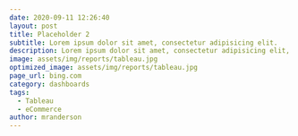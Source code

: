 ```yaml
---
date: 2020-09-11 12:26:40
layout: post
title: Placeholder 2
subtitle: Lorem ipsum dolor sit amet, consectetur adipisicing elit.
description: Lorem ipsum dolor sit amet, consectetur adipisicing elit, sed do eiusmod tempor incididunt ut labore et dolore magna aliqua.
image: assets/img/reports/tableau.jpg
optimized_image: assets/img/reports/tableau.jpg
page_url: bing.com
category: dashboards
tags:
  - Tableau
  - eCommerce
author: mranderson
---
```







